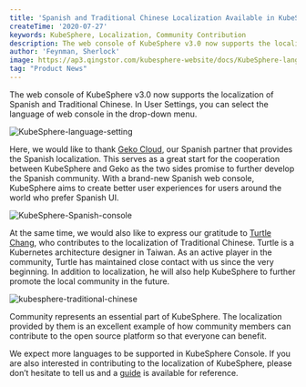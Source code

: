```yaml
---
title: 'Spanish and Traditional Chinese Localization Available in KubeSphere Web Console'
createTime: '2020-07-27'
keywords: KubeSphere, Localization, Community Contribution
description: The web console of KubeSphere v3.0 now supports the localization of Spanish and Traditional Chinese.
author: 'Feynman, Sherlock'
image: https://ap3.qingstor.com/kubesphere-website/docs/KubeSphere-language-setting.png
tag: "Product News"
---
```


The web console of KubeSphere v3.0 now supports the localization of Spanish and Traditional Chinese. In User Settings, you can select the language of web console in the drop-down menu.

![KubeSphere-language-setting](https://ap3.qingstor.com/kubesphere-website/docs/KubeSphere-language-setting.png)

Here, we would like to thank [Geko Cloud](https://geko.cloud/), our Spanish partner that provides the Spanish localization. This serves as a great start for the cooperation between KubeSphere and Geko as the two sides promise to further develop the Spanish community. With a brand-new Spanish web console, KubeSphere aims to create better user experiences for users around the world who prefer Spanish UI.

![KubeSphere-Spanish-console](https://ap3.qingstor.com/kubesphere-website/docs/KubeSphere-spanish.png)

At the same time, we would also like to express our gratitude to [Turtle Chang](https://www.facebook.com/profile.php?id=100000179480251), who contributes to the localization of Traditional Chinese. Turtle is a Kubernetes architecture designer in Taiwan. As an active player in the community, Turtle has maintained close contact with us since the very beginning. In addition to localization, he will also help KubeSphere to further promote the local community in the future.

![kubesphere-traditional-chinese](https://ap3.qingstor.com/kubesphere-website/docs/Traditional-Chinese-KubeSphere.png)

Community represents an essential part of KubeSphere. The localization provided by them is an excellent example of how community members can contribute to the open source platform so that everyone can benefit.

We expect more languages to be supported in KubeSphere Console. If you are also interested in contributing to the localization of KubeSphere, please don’t hesitate to tell us and a [guide](https://github.com/kubesphere/community/blob/master/sig-docs/localization/how-to-localize-console.md) is available for reference.